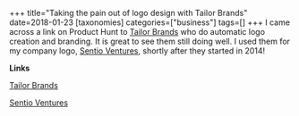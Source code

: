 +++
title="Taking the pain out of logo design with Tailor Brands"
date=2018-01-23
[taxonomies]
categories=["business"]
tags=[]
+++
I came across a link on Product Hunt to [Tailor Brands](https://www.tailorbrands.com/?ref=producthunt) who do automatic logo creation and branding. It is great to see them still doing well. I used them for my company logo, [Sentio Ventures](https://sentioventures.com), shortly after they started in 2014!
<!-- more -->

__Links__

[Tailor Brands](https://www.tailorbrands.com/?ref=producthunt)

[Sentio Ventures](https://sentioventures.com)

